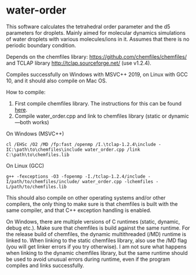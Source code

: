 # water-order
This software calculates the tetrahedral order parameter and the d5 parameters for droplets. Mainly aimed for molecular dynamics simulations of water droplets with various molecules/ions in it. Assumes that there is no periodic boundary condition.

Depends on the chemfiles library: https://github.com/chemfiles/chemfiles/ and TCLAP library http://tclap.sourceforge.net/ (use v1.2.4).

Compiles successfully on Windows with MSVC++ 2019, on Linux with GCC 10, and it should also compile on Mac OS.

How to compile:
1) First compile chemfiles library. The instructions for this can be found [here](http://chemfiles.org/chemfiles/latest/installation.html).
2) Compile water_order.cpp and link to chemfiles library (static or dynamic—both works)

On Windows (MSVC++)
```
cl /EHSc /O2 /MD /fp:fast /openmp /I.\tclap-1.2.4\include -IC:\path\to\chemfiles\include water_order.cpp /link C:\path\to\chemfiles.lib
```
On Linux (GCC)
```
g++ -fexceptions -O3 -fopenmp -I./tclap-1.2.4/include -I/path/to/chemfiles/include/ water_order.cpp -lchemfiles -L/path/to/chemfiles.lib
```

This should also compile on other operating systems and/or other compilers, the only thing to make sure is that chemfiles is built with the same compiler, and that C++ exception handling is enabled.

On Windows, there are multiple versions of C runtimes (static, dynamic, debug etc.). Make sure that chemfiles is build against the same runtime. For the release build of chemfiles, the dynamic multithreaded (/MD) runtime is linked to. When linking to the static chemfiles library, also use the /MD flag (you will get linker errors if you try otherwise). I am not sure what happens when linking to the dynamic chemfiles library, but the same runtime should be used to avoid unusual errors during runtime, even if the program compiles and links successfully.

